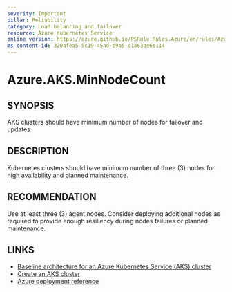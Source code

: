 ```yaml
---
severity: Important
pillar: Reliability
category: Load balancing and failover
resource: Azure Kubernetes Service
online version: https://azure.github.io/PSRule.Rules.Azure/en/rules/Azure.AKS.MinNodeCount/
ms-content-id: 320afea5-5c19-45ad-b9a5-c1a63ae6e114
---
```


# Azure.AKS.MinNodeCount

## SYNOPSIS

AKS clusters should have minimum number of nodes for failover and updates.

## DESCRIPTION

Kubernetes clusters should have minimum number of three (3) nodes for high availability and planned maintenance.

## RECOMMENDATION

Use at least three (3) agent nodes.
Consider deploying additional nodes as required to provide enough resiliency during nodes failures or planned maintenance.

## LINKS

- [Baseline architecture for an Azure Kubernetes Service (AKS) cluster](https://docs.microsoft.com/azure/architecture/reference-architectures/containers/aks/secure-baseline-aks)
- [Create an AKS cluster](https://docs.microsoft.com/azure/aks/use-multiple-node-pools#create-an-aks-cluster)
- [Azure deployment reference](https://docs.microsoft.com/azure/templates/microsoft.containerservice/managedclusters)
